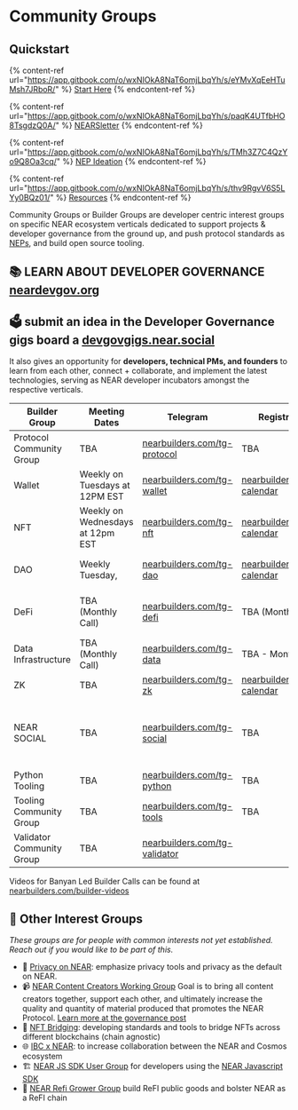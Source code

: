 # Community Groups

## Quickstart

{% content-ref url="https://app.gitbook.com/o/wxNIOkA8NaT6omjLbqYh/s/eYMvXqEeHTuMsh7JRboR/" %}
[Start Here](https://app.gitbook.com/o/wxNIOkA8NaT6omjLbqYh/s/eYMvXqEeHTuMsh7JRboR/)
{% endcontent-ref %}

{% content-ref url="https://app.gitbook.com/o/wxNIOkA8NaT6omjLbqYh/s/paqK4UTfbHO8TsgdzQ0A/" %}
[NEARSletter](https://app.gitbook.com/o/wxNIOkA8NaT6omjLbqYh/s/paqK4UTfbHO8TsgdzQ0A/)
{% endcontent-ref %}

{% content-ref url="https://app.gitbook.com/o/wxNIOkA8NaT6omjLbqYh/s/TMh3Z7C4QzYo9Q8Oa3cq/" %}
[NEP Ideation](https://app.gitbook.com/o/wxNIOkA8NaT6omjLbqYh/s/TMh3Z7C4QzYo9Q8Oa3cq/)
{% endcontent-ref %}

{% content-ref url="https://app.gitbook.com/o/wxNIOkA8NaT6omjLbqYh/s/thv9RgvV6S5LYy0BQz01/" %}
[Resources](https://app.gitbook.com/o/wxNIOkA8NaT6omjLbqYh/s/thv9RgvV6S5LYy0BQz01/)
{% endcontent-ref %}

Community Groups or Builder Groups are developer centric interest groups on specific NEAR ecosystem verticals dedicated to support projects & developer governance from the ground up, and push protocol standards as [NEPs](https://github.com/near/NEPs), and build open source tooling.

## 📚 LEARN ABOUT DEVELOPER GOVERNANCE [neardevgov.org](https://neardevgov.org/)

## 🗳️ submit an idea in the Developer Governance gigs board a [devgovgigs.near.social](https://devgovgigs.near.social/)

It also gives an opportunity for **developers, technical PMs, and founders** to learn from each other, connect + collaborate, and implement the latest technologies, serving as NEAR developer incubators amongst the respective verticals.&#x20;

| **Builder Group**         | **Meeting Dates**                | **Telegram**                                                          | **Registration Link**                                                       | **Governance Post**                                                       | **Notes**                                                                 | **Primary Organizers**                                                                    |
| ------------------------- | -------------------------------- | --------------------------------------------------------------------- | --------------------------------------------------------------------------- | ------------------------------------------------------------------------- | ------------------------------------------------------------------------- | ----------------------------------------------------------------------------------------- |
| Protocol Community Group  | TBA                              | [nearbuilders.com/tg-protocol](http://nearbuilders.com/tg-protocol)   | TBA                                                                         | [nearbuilders.com/protocol-post](http://nearbuilders.com/protocol-post)   | [nearbuilders.com/protocol-notes](http://nearbuilders.com/protocol-notes) | [Pagoda](https://www.pagoda.co/)                                                          |
| Wallet                    | Weekly on Tuesdays at 12PM EST   | [nearbuilders.com/tg-wallet](http://nearbuilders.com/tg-wallet)       | [nearbuilders.com/wallet-calendar](http://nearbuilders.com/wallet-calendar) | [nearbuilders.com/wallet-post](http://nearbuilders.com/wallet-post)       | [nearbuilders.com/wallet-notes](http://nearbuilders.com/wallet-notes)     | [Banyan Collective](https://www.banyan.gg/)                                               |
| NFT                       | Weekly on Wednesdays at 12pm EST | [nearbuilders.com/tg-nft](http://nearbuilders.com/tg-nft)             | [nearbuilders.com/nft-calendar](http://nearbuilders.com/nft-calendar)       | [nearbuilders.com/nft-post](http://nearbuilders.com/nft-post)             | [nearbuilders.com/nft-notes](http://nearbuilders.com/nft-notes)           | [Banyan Collective](https://www.banyan.gg/)                                               |
| DAO                       | Weekly Tuesday,                  | [nearbuilders.com/tg-dao](http://nearbuilders.com/tg-dao)             | [nearbuilders.com/dao-calendar](http://nearbuilders.com/dao-calendar)       | [nearbuilders.com/dao-post](http://nearbuilders.com/dao-post)             | [nearbuilders.com/dao-notes](http://nearbuilders.com/dao-notes)           | [AstroDAO](https://astrodao.com/), [Banyan Collective](https://www.banyan.gg/)            |
| DeFi                      | TBA (Monthly Call)               | [nearbuilders.com/tg-defi](http://nearbuilders.com/tg-defi)           | TBA (Monthly Call)                                                          | [nearbuilders.com/defi-post](http://nearbuilders.com/defi-post)           | [nearbuilders.com/defi-notes](http://nearbuilders.com/defi-notes)         | [Banyan Collective](https://www.banyan.gg/), [Proximity Labs](https://www.proximity.dev/) |
| Data Infrastructure       | TBA (Monthly Call)               | [nearbuilders.com/tg-data](http://nearbuilders.com/tg-data)           | TBA - Monthly Call                                                          | [nearbuilders.com/data-post](http://nearbuilders.com/data-post)           | [nearbuilders.com/data-notes](http://nearbuilders.com/data-notes)         | [Banyan Collective](https://www.banyan.gg/), [Pagoda](https://www.pagoda.co/)             |
| ZK                        | TBA                              | [nearbuilders.com/tg-zk](http://nearbuilders.com/tg-zk)               | [nearbuilders.com/zk-calendar](http://nearbuilders.com/zk-calendar)         | [nearbuilders.com/zk-post](http://nearbuilders.com/zk-post)               | TBA                                                                       | [Pagoda](https://www.pagoda.co/)                                                          |
| NEAR SOCIAL               | TBA                              | [nearbuilders.com/tg-social](http://nearbuilders.com/tg-social)       | TBA                                                                         | [nearbuilders.com/social-post](http://nearbuilders.com/social-post)       | TBA                                                                       | James Waugh, NDC (NEAR Digital Collective)                                                |
| Python Tooling            | TBA                              | [nearbuilders.com/tg-python](http://nearbuilders.com/tg-python)       | TBA                                                                         | [nearbuilders.com/python-post](http://nearbuilders.com/python-post)       | TBA                                                                       | [NEAR Foundation](http://near.foundation)                                                 |
| Tooling Community Group   | TBA                              | [nearbuilders.com/tg-tools](http://nearbuilders.com/tg-tools)         | TBA                                                                         | [nearbuilders.com/tools-post](http://nearbuilders.com/tools-post)         | TBA                                                                       | [Pagoda](https://www.pagoda.co/)                                                          |
| Validator Community Group | TBA                              | [nearbuilders.com/tg-validator](http://nearbuilders.com/tg-validator) |                                                                             | [nearbuilders.com/validator-post](http://nearbuilders.com/validator-post) |                                                                           | Open Shards Alliance                                                                      |

Videos for Banyan Led Builder Calls can be found at [nearbuilders.com/builder-videos](http://nearbuilders.com/builder-videos)

## **🧠 Other Interest Groups**

_These groups are for people with common interests not yet established. Reach out if you would like to be part of this._

* 🔐 [Privacy on NEAR](http://nearbuilders.com/tg-privacy): emphasize privacy tools and privacy as the default on NEAR.
* 📹 [NEAR Content Creators Working Group](http://nearbuilders.com/tg-content) Goal is to bring all content creators together, support each other, and ultimately increase the quality and quantity of material produced that promotes the NEAR Protocol. [Learn more at the governance post](http://nearbuilders.com/content-post)
* 🌉 [NFT Bridging](http://nearbuilders.com/tg-bridge): developing standards and tools to bridge NFTs across different blockchains (chain agnostic)
* 🌐 [IBC x NEAR](http://nearbuilders.com/tg-ibc): to increase collaboration between the NEAR and Cosmos ecosystem
* 🏗️ [NEAR JS SDK User Group](https://nearbuilders.com/tg-js) for developers using the [NEAR Javascript SDK](https://docs.near.org/tools/near-sdk-js)
* 🌻 [NEAR Refi Grower Group](https://nearbuilders.com/tg-refi) build ReFI public goods and bolster NEAR as a ReFI chain

